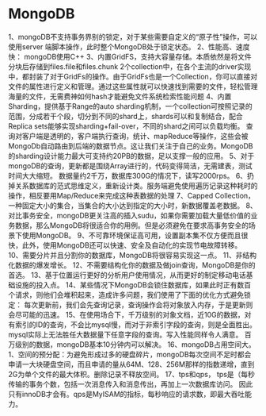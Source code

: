 # MongoDB

1、mongoDB不支持事务界别的锁定，对于某些需要自定义的“原子性”操作，可以使用server 端脚本操作，此时整个MongoDB处于锁定状态。
2、性能高、速度快： mongoDB使用C++
3、内置GridFS，支持大容量存储。本质依然是将文件分块后存储到files.file和files.chunk 2个collection中，在各个主流的driver实现中，都封装了对于GridFs的操作。由于GridFs也是一个Collection，你可以直接对文件的属性进行定义和管理。通过这些属性就可以快速找到需要的文件，轻松管理海量的文件，无需费神如何hash才能避免文件系统检索性能问题
4、内置Sharding，提供基于Range的auto sharding机制，一个collection可按照记录的范围，分成若干个段，切分到不同的shard上，shards可以和复制结合，配合Replica sets能够实现sharding+fail-over，不同的shard之间可以负载均衡。 查询对客户端是透明的，客户端执行查询，统计、mapReduce等操作，这些会被MongoDb自动路由到后端的数据节点。这让我们关注于自己的业务。MongoDB的sharding设计能力最大可支持约20PB的数据，足以支撑一般的应用。
5、对于mongoDB的查询，更新都是围绕Array进行的，代码变得简洁，无需建表，测试时间大大缩短。 数据量约2千万，数据库300G的情况下，读写2000rps。
6、扔掉关系数据库的范式思维定义，重新设计类。服务端避免使用遍历记录这种耗时的操作，相反要用Map/Reduce来完成这种表数据的处理
7、Capped Collection，一种固定大小的集合，当集合的大小达到指定的大小时，新数据覆盖老数据。
8、对比事务安全，mongoDB更关注高的插入sudu，如果你需要加载大量低价值的业务数据，那么MongoDB将很适合你的用例。但是必须避免在要求高事务安全的场景下使用MongoDB。
9、不可靠环境保证高可用，设置副本集不仅方便而且很快，此外，使用MongoDB还可以快速、安全及自动化的实现节电故障转移。
10、需要分片并且分割你的数据库，MongoDB将很容易实现这一点。
11、非结构化数据的爆发增长。
12、不需要结构化你的数据及做join查询，MongoDB是你的首选。
13、基于位置运行更好的分析用户使用情况，从而更好的制定移动电话基础设施的投入点。
14、某些情况下MongoDB会锁住数据库，如果此时正有数百个请求，则他们会堆积起来，造成许多问题，我们使用了下面的优化方式避免锁定：
每次更新前，我们会先查询记录，查询操作会将对象放入内存，于是更新则会尽可能的迅速。
15、在使用场合下，千万级别的对象文档，近10G的数据，对有索引的ID的查询，不会比mysql慢，而对于非索引字段的查询，则是全面胜出。mysql实际上无法胜任大数据量下任意字段的查询。写入性能同样令人满意。 百万级别的数据，mongoDB基本10分钟内可以解决。
16、mongoDB占用空间大。1、空间的预分配：为避免形成过多的硬盘碎片，mongoDB每次空间不足时都会申请一大块硬盘空间，而且申请的量从64M、128、256M那样的指数递增，直到2G为单个文件的最大体积。删除记录不释放空间。
17、tps和qps， tps是（每秒传输的事务个数，包括一次消息传入和消息传出，再加上一次数据库访问。 因此只有innoDB才会有。qps是MyISAM的指标，每秒响应的请求数，即最大吞吐能力。